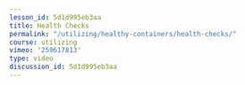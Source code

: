 ```yaml
---
lesson_id: 5d1d995eb3aa
title: Health Checks
permalink: "/utilizing/healthy-containers/health-checks/"
course: utilizing
vimeo: '259617813'
type: video
discussion_id: 5d1d995eb3aa
---
```



